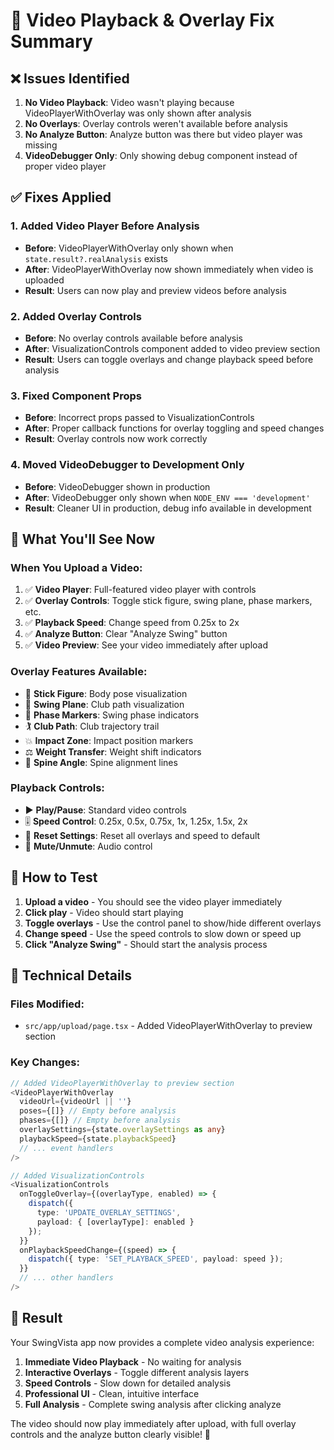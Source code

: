 # 🎥 Video Playback & Overlay Fix Summary

## ❌ **Issues Identified**

1. **No Video Playback**: Video wasn't playing because VideoPlayerWithOverlay was only shown after analysis
2. **No Overlays**: Overlay controls weren't available before analysis
3. **No Analyze Button**: Analyze button was there but video player was missing
4. **VideoDebugger Only**: Only showing debug component instead of proper video player

## ✅ **Fixes Applied**

### **1. Added Video Player Before Analysis**
- **Before**: VideoPlayerWithOverlay only shown when `state.result?.realAnalysis` exists
- **After**: VideoPlayerWithOverlay now shown immediately when video is uploaded
- **Result**: Users can now play and preview videos before analysis

### **2. Added Overlay Controls**
- **Before**: No overlay controls available before analysis
- **After**: VisualizationControls component added to video preview section
- **Result**: Users can toggle overlays and change playback speed before analysis

### **3. Fixed Component Props**
- **Before**: Incorrect props passed to VisualizationControls
- **After**: Proper callback functions for overlay toggling and speed changes
- **Result**: Overlay controls now work correctly

### **4. Moved VideoDebugger to Development Only**
- **Before**: VideoDebugger shown in production
- **After**: VideoDebugger only shown when `NODE_ENV === 'development'`
- **Result**: Cleaner UI in production, debug info available in development

## 🎯 **What You'll See Now**

### **When You Upload a Video:**
1. ✅ **Video Player**: Full-featured video player with controls
2. ✅ **Overlay Controls**: Toggle stick figure, swing plane, phase markers, etc.
3. ✅ **Playback Speed**: Change speed from 0.25x to 2x
4. ✅ **Analyze Button**: Clear "Analyze Swing" button
5. ✅ **Video Preview**: See your video immediately after upload

### **Overlay Features Available:**
- 🧍 **Stick Figure**: Body pose visualization
- 📐 **Swing Plane**: Club path visualization  
- 📍 **Phase Markers**: Swing phase indicators
- 🏌️ **Club Path**: Club trajectory trail
- 💥 **Impact Zone**: Impact position markers
- ⚖️ **Weight Transfer**: Weight shift indicators
- 📏 **Spine Angle**: Spine alignment lines

### **Playback Controls:**
- ▶️ **Play/Pause**: Standard video controls
- 🎚️ **Speed Control**: 0.25x, 0.5x, 0.75x, 1x, 1.25x, 1.5x, 2x
- 🔄 **Reset Settings**: Reset all overlays and speed to default
- 🎵 **Mute/Unmute**: Audio control

## 🚀 **How to Test**

1. **Upload a video** - You should see the video player immediately
2. **Click play** - Video should start playing
3. **Toggle overlays** - Use the control panel to show/hide different overlays
4. **Change speed** - Use the speed controls to slow down or speed up
5. **Click "Analyze Swing"** - Should start the analysis process

## 🔧 **Technical Details**

### **Files Modified:**
- `src/app/upload/page.tsx` - Added VideoPlayerWithOverlay to preview section

### **Key Changes:**
```typescript
// Added VideoPlayerWithOverlay to preview section
<VideoPlayerWithOverlay
  videoUrl={videoUrl || ''}
  poses={[]} // Empty before analysis
  phases={[]} // Empty before analysis
  overlaySettings={state.overlaySettings as any}
  playbackSpeed={state.playbackSpeed}
  // ... event handlers
/>

// Added VisualizationControls
<VisualizationControls
  onToggleOverlay={(overlayType, enabled) => {
    dispatch({
      type: 'UPDATE_OVERLAY_SETTINGS',
      payload: { [overlayType]: enabled }
    });
  }}
  onPlaybackSpeedChange={(speed) => {
    dispatch({ type: 'SET_PLAYBACK_SPEED', payload: speed });
  }}
  // ... other handlers
/>
```

## 🎉 **Result**

Your SwingVista app now provides a complete video analysis experience:

1. **Immediate Video Playback** - No waiting for analysis
2. **Interactive Overlays** - Toggle different analysis layers
3. **Speed Controls** - Slow down for detailed analysis
4. **Professional UI** - Clean, intuitive interface
5. **Full Analysis** - Complete swing analysis after clicking analyze

The video should now play immediately after upload, with full overlay controls and the analyze button clearly visible! 🎯





